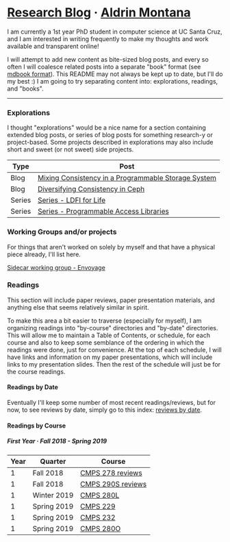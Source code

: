 # [Research Blog](http://research.aldrinmontana.com) &middot; [Aldrin Montana](profile)
I am currently a 1st year PhD student in computer science at UC Santa Cruz, and I am interested
in writing frequently to make my thoughts and work available and transparent online!

I will attempt to add new content as bite-sized blog posts, and every so often I will coalesce
related posts into a separate "book" format (see [mdbook format][mdbook]). This README may not
always be kept up to date, but I'll do my best :) I am going to try separating content into:
explorations, readings, and "books".

---
### Explorations
I thought "explorations" would be a nice name for a section containing extended blog posts, or
series of blog posts for something research-y or project-based. Some projects described in
explorations may also include short and sweet (or not sweet) side projects.

| Type   | Post                                                                      |
| ------ | ------------------------------------------------------------------------- |
| Blog   | [Mixing Consistency in a Programmable Storage System][mixing-consistency] |
| Blog   | [Diversifying Consistency in Ceph](blog/mixing-consistency/coalesced/diversifying-consistency-in-ceph.md) |
| Series | [Series - LDFI for Life][ldfi-for-life]                                    |
| Series | [Series - Programmable Access Libraries][programmable-access-libs]        |


### Working Groups and/or projects
For things that aren't worked on solely by myself and that have a physical piece already, I'll
list here.

[Sidecar working group - Envoyage][envoyage]

### Readings
This section will include paper reviews, paper presentation materials, and anything else that seems
relatively similar in spirit.

To make this area a bit easier to traverse (especially for myself), I am organizing readings into
"by-course" directories and "by-date" directories. This will allow me to maintain a Table of
Contents, or schedule, for each course and also to keep some semblance of the ordering in which the
readings were done, just for convenience. At the top of each schedule, I will have links and
information on my paper presentations, which will include links to my presentation slides. Then the
rest of the schedule will just be for the course readings.

#### Readings by Date
Eventually I'll keep some number of most recent readings/reviews, but for now, to see reviews by
date, simply go to this index: [reviews by date][reading-by-date].

#### Readings by Course

##### First Year &middot; Fall 2018 - Spring 2019

| Year | Quarter     | Course                               |
| ---- | ----------- | ------------------------------------ |
| 1    | Fall 2018   | [CMPS 278 reviews][course-cmps278]   |
| 1    | Fall 2018   | [CMPS 290S reviews][course-cmps290s] |
| 1    | Winter 2019 | [CMPS 280L][seminar-cmps280l]        |
| 1    | Spring 2019 | [CMPS 229][course-cmps229]           |
| 1    | Spring 2019 | [CMPS 232][course-cmps232]           |
| 1    | Spring 2019 | [CMPS 280O][seminar-cmps280o]        |

<!-- misc links -->
[mdbook]: https://rust-lang-nursery.github.io/mdBook/

<!-- exploration links -->
[mixing-consistency]:       blog/mixing-consistency/coalesced/mixing-consistency-in-a-programmable-storage-system
[diversify-consistency]:    blog/mixing-consistency/coalesced/diversifying-consistency-in-ceph
[programmable-access-libs]: blog/programmable-access-libraries
[ldfi-for-life]:             blog/ldfi-for-life
[envoyage]:                 https://disorderlylabs.github.io/envoyage


<!-- navigational links -->
[reading-by-date]:  readings/by-date

[course-cmps278]:   readings/by-course/cmps278
[course-cmps290s]:  readings/by-course/cmps290s
[course-cmps232]:   readings/by-course/cmps232
[course-cmps229]:   readings/by-course/cmps229

[seminar-cmps280o]: https://kohdmonkey.github.io/apl.spring19/
[seminar-cmps280l]: readings/by-course/cmps280L
